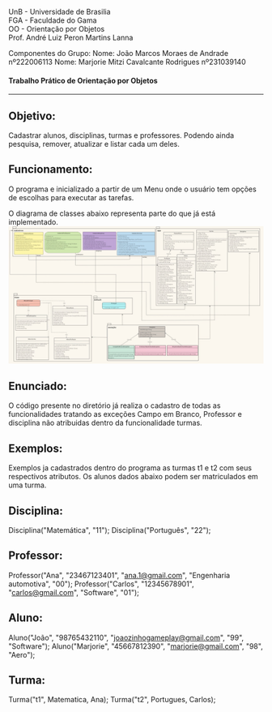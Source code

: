 
UnB - Universidade de Brasilia  
FGA - Faculdade do Gama  
OO - Orientação por Objetos  
Prof. André Luiz Peron Martins Lanna 

Componentes do Grupo:
Nome: João Marcos Moraes de Andrade nº222006113
Nome: Marjorie Mitzi Cavalcante Rodrigues nº231039140

#### Trabalho Prático de Orientação por Objetos 
---

## Objetivo:  
Cadastrar alunos, disciplinas, turmas e professores. 
Podendo ainda pesquisa, remover, atualizar e listar cada um deles.

## Funcionamento:  
O programa e inicializado a partir de um Menu onde o usuário tem opções de escolhas para executar as tarefas.

O diagrama de classes abaixo representa parte do que já está implementado. 
![Diagrama de classes](Diagrama_de_classe_UML_projeto.jpg)


## Enunciado:  
O código presente no diretório já realiza o cadastro de todas as funcionalidades tratando as
exceções Campo em Branco, Professor e disciplina não atribuidas dentro da funcionalidade turmas.

## Exemplos:
Exemplos ja cadastrados dentro do programa as turmas t1 e t2 com seus respectivos atributos.
Os alunos dados abaixo podem ser matriculados em uma turma.

## Disciplina:
Disciplina("Matemática", "11");
Disciplina("Português", "22");

## Professor:
Professor("Ana", "23467123401", "ana.1@gmail.com", "Engenharia automotiva", "00");
Professor("Carlos", "12345678901", "carlos@gmail.com", "Software", "01");

## Aluno:
Aluno("João", "98765432110", "joaozinhogameplay@gmail.com", "99", "Software");
Aluno("Marjorie", "45667812390", "marjorie@gmail.com", "98", "Aero");

## Turma:
Turma("t1", Matematica, Ana);
Turma("t2", Portugues, Carlos);
